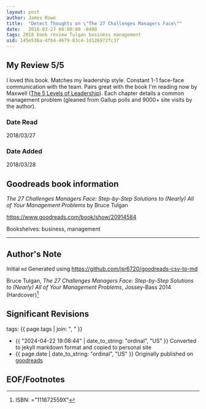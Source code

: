 ```yaml
---
layout: post
author: James Rowe
title:  "Detect Thoughts on \"The 27 Challenges Managers Face\""
date:   2018-03-27 00:00:00 -0400
tags: 2018 book review Tulgan business management
uid: 145e536a-4fb4-4679-83c4-1d126972fc37
---
```




## My Review 5/5

I loved this book. Matches my leadership style. Constant 1-1 face-face communication with the team. Pairs great with the book I'm reading now by Maxwell ([The 5 Levels of Leadership](https://www.goodreads.com/book/show/11225698)). Each chapter details a common management problem (gleaned from Gallup polls and 9000+ site visits by the author).

### Date Read
2018/03/27

### Date Added
2018/03/28

## Goodreads book information

*The 27 Challenges Managers Face: Step-by-Step Solutions to (Nearly) All of Your Management Problems* by Bruce Tulgan

https://www.goodreads.com/book/show/20914584

Bookshelves: business, management

---

## Author's Note

Initial `md` Generated using https://github.com/jsr6720/goodreads-csv-to-md

Bruce Tulgan, *The 27 Challenges Managers Face: Step-by-Step Solutions to (Nearly) All of Your Management Problems*,  Jossey-Bass 2014 (Hardcover)[^1]

## Significant Revisions

tags: {{ page.tags | join: ", " }} <!-- todo move this somewhere -->

- {{ "2024-04-22 19:08:44" | date_to_string: "ordinal", "US" }} Converted to jekyll markdown format and copied to personal site
- {{ page.date | date_to_string: "ordinal", "US" }} Originally published on [goodreads](https://www.goodreads.com)

## EOF/Footnotes

[^1]: ISBN: ="111872559X"
